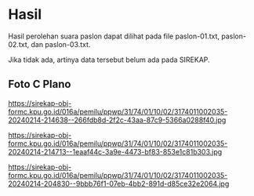 # Hasil

Hasil perolehan suara paslon dapat dilihat pada file paslon-01.txt, paslon-02.txt, dan paslon-03.txt.

Jika tidak ada, artinya data tersebut belum ada pada SIREKAP.

## Foto C Plano

https://sirekap-obj-formc.kpu.go.id/016a/pemilu/ppwp/31/74/01/10/02/3174011002035-20240214-214638--266fdb8d-2f2c-43aa-87c9-5366a0288f40.jpg

https://sirekap-obj-formc.kpu.go.id/016a/pemilu/ppwp/31/74/01/10/02/3174011002035-20240214-214713--1eaaf44c-3a9e-4473-bf83-853e1c81b303.jpg

https://sirekap-obj-formc.kpu.go.id/016a/pemilu/ppwp/31/74/01/10/02/3174011002035-20240214-204830--9bbb76f1-07eb-4bb2-891d-d85ce32e2064.jpg

